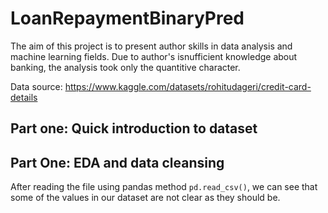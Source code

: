 # LoanRepaymentBinaryPred
The aim of this project is to present author skills in data analysis and machine learning fields. Due to author's isnufficient knowledge about banking, the analysis took only the quantitive character.

Data source:
https://www.kaggle.com/datasets/rohitudageri/credit-card-details
## Part one: Quick introduction to dataset

## Part One: EDA and data cleansing
After reading the file using pandas method ```pd.read_csv()```, we can see that some of the values in our dataset are not clear as they should be.
